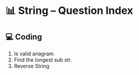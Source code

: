 # 📊 String – Question Index

## 💻 Coding
1. Is valid anagram.
2. Find the longest sub str.
3. Reverse String